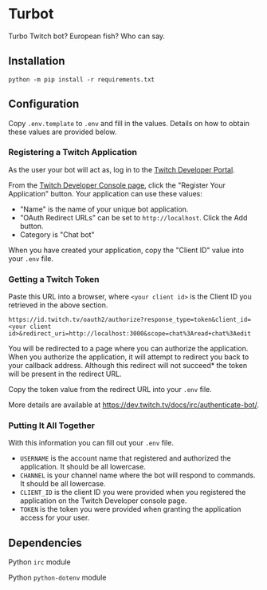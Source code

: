 # Turbot

Turbo Twitch bot?
European fish?
Who can say.

## Installation

    python -m pip install -r requirements.txt

## Configuration

Copy `.env.template` to `.env` and fill in the values.
Details on how to obtain these values are provided below.

### Registering a Twitch Application

As the user your bot will act as, log in to the [Twitch Developer Portal](https://dev.twitch.tv/).

From the [Twitch Developer Console page](https://dev.twitch.tv/console), click the "Register Your Application" button.
Your application can use these values:

- "Name" is the name of your unique bot application.
- "OAuth Redirect URLs" can be set to `http://localhost`.
Click the Add button.
- Category is "Chat bot"

When you have created your application, copy the "Client ID" value into your `.env` file.

### Getting a Twitch Token

Paste this URL into a browser, where `<your client id>` is the Client ID you retrieved in the above section.

    https://id.twitch.tv/oauth2/authorize?response_type=token&client_id=<your client id>&redirect_uri=http://localhost:3000&scope=chat%3Aread+chat%3Aedit

You will be redirected to a page where you can authorize the application.
When you authorize the application, it will attempt to redirect you back to your callback address.
Although this redirect will not succeed* the token will be present in the redirect URL.

Copy the token value from the redirect URL into your `.env` file.

More details are available at https://dev.twitch.tv/docs/irc/authenticate-bot/.

### Putting It All Together

With this information you can fill out your `.env` file.

- `USERNAME` is the account name that registered and authorized the application.
It should be all lowercase.
- `CHANNEL` is your channel name where the bot will respond to commands. It should be all lowercase.
- `CLIENT_ID` is the client ID you were provided when you registered the application on the Twitch Developer console page.
- `TOKEN` is the token you were provided when granting the application access for your user.

## Dependencies

Python `irc` module

Python `python-dotenv` module

